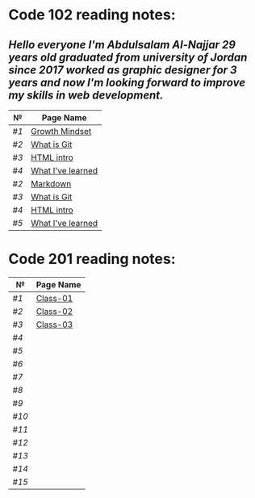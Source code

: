 # Code 102 reading notes:

## *Hello everyone I'm Abdulsalam Al-Najjar 29 years old graduated from university of Jordan since 2017 worked as graphic designer for 3 years and now I'm looking forward to improve my skills in web development.*

| №  |   Page Name |
|------|-------------|
|*#1* |[Growth Mindset](https://abdulsalamnaj.github.io/reading-notes/growthmind)  |
|*#2*|[What is Git](https://abdulsalamnaj.github.io/reading-notes/what-is-git)|
|*#3*|[HTML intro](https://abdulsalamnaj.github.io/reading-notes/html-intro)|
|*#4*|[What I've learned](https://abdulsalamnaj.github.io/reading-notes/skills)|
|*#2* |[Markdown](https://abdulsalamnaj.github.io/reading-notes/markdown)  |
|*#3*|[What is Git](https://abdulsalamnaj.github.io/reading-notes/what-is-git)|
|*#4*|[HTML intro](https://abdulsalamnaj.github.io/reading-notes/html-intro)|
|*#5*|[What I've learned](https://abdulsalamnaj.github.io/reading-notes/skills)|

# Code 201 reading notes:

| №  |   Page Name |
|------|-------------|
|*#1* |[Class-01](https://abdulsalamnaj.github.io/reading-notes/class-01)|
|*#2* |[Class-02](https://abdulsalamnaj.github.io/reading-notes/class-02)|
|*#3*|[Class-03](https://abdulsalamnaj.github.io/reading-notes/class-03)|
|*#4*||
|*#5*||
|*#6* ||
|*#7* ||
|*#8*||
|*#9*||
|*#10*||
|*#11* ||
|*#12* ||
|*#13*||
|*#14*||
|*#15*||
